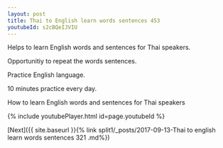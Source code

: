```yaml
---
layout: post
title: Thai to English learn words sentences 453 
youtubeId: s2cBQeIJVIU
---
```

 
 
Helps to learn English words and sentences for Thai speakers.

Opportunitiy to repeat the words sentences. 

Practice English language. 
 
10 minutes practice every day. 
 
How to learn English words and sentences for Thai speakers 
 
{% include youtubePlayer.html id=page.youtubeId %}
 
 
[Next]({{ site.baseurl }}{% link  split1/_posts/2017-09-13-Thai to english learn words sentences 321 .md%})
 
